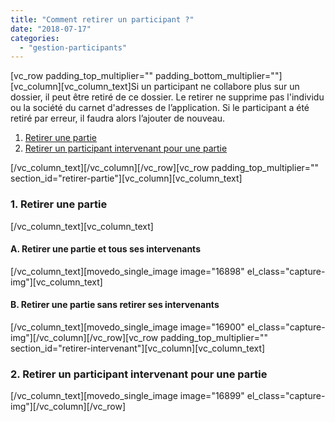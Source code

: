 ```yaml
---
title: "Comment retirer un participant ?"
date: "2018-07-17"
categories: 
  - "gestion-participants"
---
```


\[vc\_row padding\_top\_multiplier="" padding\_bottom\_multiplier=""\]\[vc\_column\]\[vc\_column\_text\]Si un participant ne collabore plus sur un dossier, il peut être retiré de ce dossier. Le retirer ne supprime pas l'individu ou la société du carnet d'adresses de l’application. Si le participant a été retiré par erreur, il faudra alors l’ajouter de nouveau.

1. [Retirer une partie](#retirer-partie)
2. [Retirer un participant intervenant pour une partie](#retirer-intervenant)

\[/vc\_column\_text\]\[/vc\_column\]\[/vc\_row\]\[vc\_row padding\_top\_multiplier="" section\_id="retirer-partie"\]\[vc\_column\]\[vc\_column\_text\]

### **1\. Retirer une partie**

\[/vc\_column\_text\]\[vc\_column\_text\]

#### **A. Retirer une partie et tous ses intervenants**

\[/vc\_column\_text\]\[movedo\_single\_image image="16898" el\_class="capture-img"\]\[vc\_column\_text\]

#### **B. Retirer une partie sans retirer ses intervenants**

\[/vc\_column\_text\]\[movedo\_single\_image image="16900" el\_class="capture-img"\]\[/vc\_column\]\[/vc\_row\]\[vc\_row padding\_top\_multiplier="" section\_id="retirer-intervenant"\]\[vc\_column\]\[vc\_column\_text\]

### **2\. Retirer un participant intervenant pour une partie**

\[/vc\_column\_text\]\[movedo\_single\_image image="16899" el\_class="capture-img"\]\[/vc\_column\]\[/vc\_row\]
